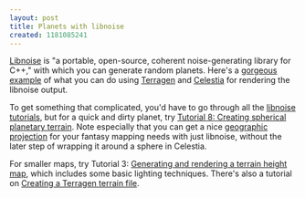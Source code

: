 ```yaml
---
layout: post
title: Planets with libnoise
created: 1181085241
---
```

[Libnoise](http://libnoise.sourceforge.net/) is "a portable, open-source, coherent noise-generating library for C++," with which you can generate random planets.  Here's a [gorgeous example](http://libnoise.sourceforge.net/examples/complexplanet/index.html) of what you can do using [Terragen](http://www.planetside.co.uk/terragen/) and [Celestia](http://www.shatters.net/celestia/) for rendering the libnoise output.<!--break-->

To get something that complicated, you'd have to go through all the [libnoise tutorials](http://libnoise.sourceforge.net/tutorials/index.html), but for a quick and dirty planet, try  [Tutorial 8: Creating spherical planetary terrain](http://libnoise.sourceforge.net/tutorials/tutorial8.html).  Note especially that you can get a nice [geographic projection](http://en.wikipedia.org/wiki/Plate_carrée_projection) for your fantasy mapping needs with just libnoise, without the later step of wrapping it around a sphere in Celestia.

For smaller maps, try Tutorial 3:  [Generating and rendering a terrain height map](http://libnoise.sourceforge.net/tutorials/tutorial3.html), which includes some basic lighting techniques.  There's also a tutorial on [Creating a Terragen terrain file](http://libnoise.sourceforge.net/tutorials/tutorial7.html).
